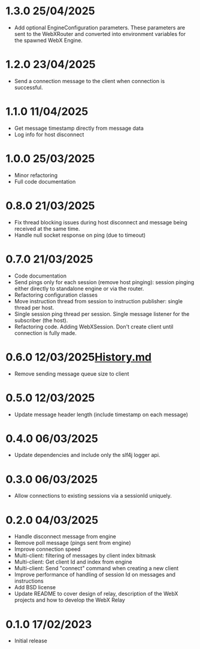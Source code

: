 1.3.0 25/04/2025
================
 * Add optional EngineConfiguration parameters. These parameters are sent to the WebXRouter and converted into environment variables for the spawned WebX Engine.

1.2.0 23/04/2025
================
 * Send a connection message to the client when connection is successful.

1.1.0 11/04/2025
================
 * Get message timestamp directly from message data
 * Log info for host disconnect

1.0.0 25/03/2025
================
 * Minor refactoring
 * Full code documentation

0.8.0 21/03/2025
================
 * Fix thread blocking issues during host disconnect and message being received at the same time.
 * Handle null socket response on ping (due to timeout)

0.7.0 21/03/2025
================
 * Code documentation
 * Send pings only for each session (remove host pinging): session pinging either directly to standalone engine or via the router.
 * Refactoring configuration classes
 * Move instruction thread from session to instruction publisher: single thread per host.
 * Single session ping thread per session. Single message listener for the subscriber (the host).
 * Refactoring code. Adding WebXSession. Don't create client until connection is fully made. 

0.6.0 12/03/2025[History.md](History.md)
================
 * Remove sending message queue size to client

0.5.0 12/03/2025
================
 * Update message header length (include timestamp on each message)

0.4.0 06/03/2025
================
 * Update dependencies and include only the slf4j logger api.

0.3.0 06/03/2025
================
 * Allow connections to existing sessions via a sessionId uniquely.

0.2.0 04/03/2025
================
 * Handle disconnect message from engine
 * Remove poll message (pings sent from engine)
 * Improve connection speed
 * Multi-client: filtering of messages by client index bitmask
 * Multi-client: Get client Id and index from engine
 * Multi-client: Send "connect" command when creating a new client
 * Improve performance of handling of session Id on messages and instructions
 * Add BSD license
 * Update README to cover design of relay, description of the WebX projects and how to develop the WebX Relay

0.1.0 17/02/2023
================
 * Initial release
